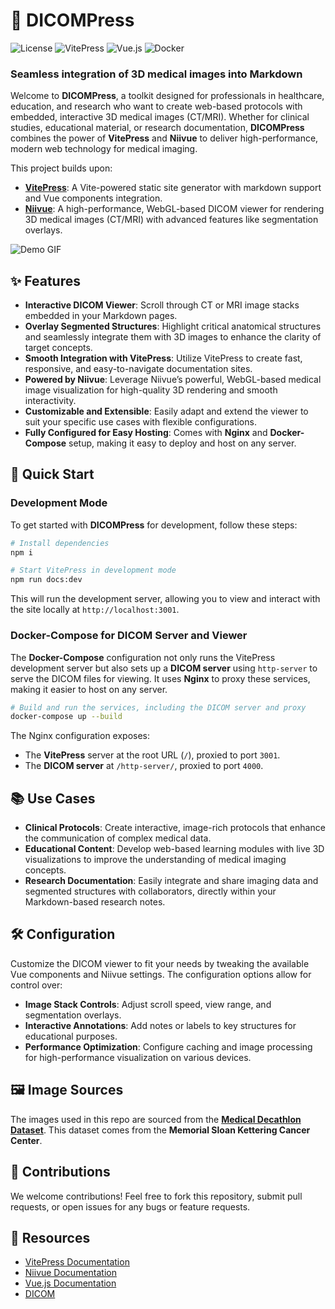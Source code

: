 # 🩻 DICOMPress

![License](https://img.shields.io/badge/license-MIT-blue.svg) ![VitePress](https://img.shields.io/badge/VitePress-Framework-blue) ![Vue.js](https://img.shields.io/badge/Vue.js-Frontend-green) ![Docker](https://img.shields.io/badge/Docker-Easy--Deployment-blue)

### Seamless integration of 3D medical images into Markdown

Welcome to **DICOMPress**, a toolkit designed for professionals in healthcare, education, and research who want to create web-based protocols with embedded, interactive 3D medical images (CT/MRI). Whether for clinical studies, educational material, or research documentation, **DICOMPress** combines the power of **VitePress** and **Niivue** to deliver high-performance, modern web technology for medical imaging.

This project builds upon:
- **[VitePress](https://github.com/vuejs/vitepress)**: A Vite-powered static site generator with markdown support and Vue components integration.
- **[Niivue](https://github.com/niivue/niivue)**: A high-performance, WebGL-based DICOM viewer for rendering 3D medical images (CT/MRI) with advanced features like segmentation overlays.

![Demo GIF](./assets/gif/demo.gif)

## ✨ Features

- **Interactive DICOM Viewer**: Scroll through CT or MRI image stacks embedded in your Markdown pages.
- **Overlay Segmented Structures**: Highlight critical anatomical structures and seamlessly integrate them with 3D images to enhance the clarity of target concepts.
- **Smooth Integration with VitePress**: Utilize VitePress to create fast, responsive, and easy-to-navigate documentation sites.
- **Powered by Niivue**: Leverage Niivue’s powerful, WebGL-based medical image visualization for high-quality 3D rendering and smooth interactivity.
- **Customizable and Extensible**: Easily adapt and extend the viewer to suit your specific use cases with flexible configurations.
- **Fully Configured for Easy Hosting**: Comes with **Nginx** and **Docker-Compose** setup, making it easy to deploy and host on any server.

## 🚀 Quick Start

### Development Mode

To get started with **DICOMPress** for development, follow these steps:

```bash
# Install dependencies
npm i

# Start VitePress in development mode
npm run docs:dev
```

This will run the development server, allowing you to view and interact with the site locally at `http://localhost:3001`.

### Docker-Compose for DICOM Server and Viewer

The **Docker-Compose** configuration not only runs the VitePress development server but also sets up a **DICOM server** using `http-server` to serve the DICOM files for viewing. It uses **Nginx** to proxy these services, making it easier to host on any server.

```bash
# Build and run the services, including the DICOM server and proxy
docker-compose up --build
```

The Nginx configuration exposes:
- The **VitePress** server at the root URL (`/`), proxied to port `3001`.
- The **DICOM server** at `/http-server/`, proxied to port `4000`.

## 📚 Use Cases

- **Clinical Protocols**: Create interactive, image-rich protocols that enhance the communication of complex medical data.
- **Educational Content**: Develop web-based learning modules with live 3D visualizations to improve the understanding of medical imaging concepts.
- **Research Documentation**: Easily integrate and share imaging data and segmented structures with collaborators, directly within your Markdown-based research notes.

## 🛠 Configuration

Customize the DICOM viewer to fit your needs by tweaking the available Vue components and Niivue settings. The configuration options allow for control over:

- **Image Stack Controls**: Adjust scroll speed, view range, and segmentation overlays.
- **Interactive Annotations**: Add notes or labels to key structures for educational purposes.
- **Performance Optimization**: Configure caching and image processing for high-performance visualization on various devices.

## 🖼 Image Sources

The images used in this repo are sourced from the **[Medical Decathlon Dataset](http://medicaldecathlon.com/)**. This dataset comes from the **Memorial Sloan Kettering Cancer Center**.

## 🤝 Contributions

We welcome contributions! Feel free to fork this repository, submit pull requests, or open issues for any bugs or feature requests.

## 🔗 Resources

- [VitePress Documentation](https://vitepress.vuejs.org/)
- [Niivue Documentation](https://niivue.github.io/niivue/)
- [Vue.js Documentation](https://vuejs.org/)
- [DICOM](https://www.dicomstandard.org/)
